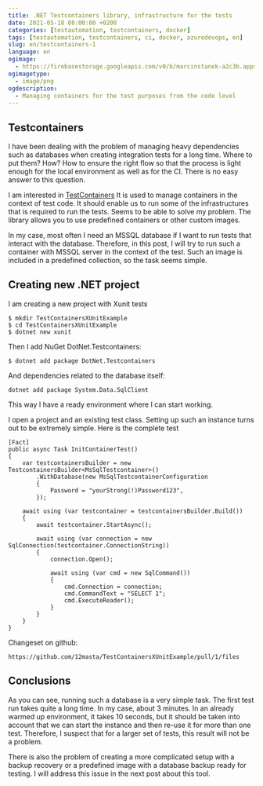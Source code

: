 ```yaml
---
title: .NET Testcontainers library, infrastructure for the tests
date: 2021-05-18 08:00:00 +0200
categories: [testautomation, testcontainers, docker]
tags: [testautomation, testcontainers, ci, docker, azuredevops, en]
slug: en/testcontainers-1
language: en
ogimage:
  - https://firebasestorage.googleapis.com/v0/b/marcinstanek-a2c3b.appspot.com/o/2021-04-14-testcontainers%2Flogo.png?alt=media&token=e5c98b5b-5b66-4047-9ac9-e67130825b1a
ogimagetype:
  - image/png
ogdescription:
  - Managing containers for the test purposes from the code level
---
```


## Testcontainers

I have been dealing with the problem of managing heavy dependencies such as databases when creating integration tests for a long time. Where to put them? How? How to ensure the right flow so that the process is light enough for the local environment as well as for the CI. There is no easy answer to this question.

I am interested in [TestContainers](https://github.com/HofmeisterAn/dotnet-testcontainers)
It is used to manage containers in the context of test code. It should enable us to run some of the infrastructures that is required to run the tests. Seems to be able to solve my problem. The library allows you to use predefined containers or other custom images.

In my case, most often I need an MSSQL database if I want to run tests that interact with the database. Therefore, in this post, I will try to run such a container with MSSQL server in the context of the test. Such an image is included in a predefined collection, so the task seems simple.

## Creating new .NET project
I am creating a new project with Xunit tests

```
$ mkdir TestContainersXUnitExample
$ cd TestContainersXUnitExample
$ dotnet new xunit
```

Then I add NuGet DotNet.Testcontainers:

```
$ dotnet add package DotNet.Testcontainers
```

And dependencies related to the database itself:

```
dotnet add package System.Data.SqlClient
```

This way I have a ready environment where I can start working.

I open a project and an existing test class. Setting up such an instance turns out to be extremely simple. Here is the complete test

```
[Fact]
public async Task InitContainerTest()
{
    var testcontainersBuilder = new TestcontainersBuilder<MsSqlTestcontainer>()
        .WithDatabase(new MsSqlTestcontainerConfiguration
        {
            Password = "yourStrong(!)Password123",
        });

    await using (var testcontainer = testcontainersBuilder.Build())
    {
        await testcontainer.StartAsync();

        await using (var connection = new SqlConnection(testcontainer.ConnectionString))
        {
            connection.Open();

            await using (var cmd = new SqlCommand())
            {
                cmd.Connection = connection;
                cmd.CommandText = "SELECT 1";
                cmd.ExecuteReader();
            }
        }
    }
}
```

Changeset on github:

    https://github.com/12masta/TestContainersXUnitExample/pull/1/files

## Conclusions
As you can see, running such a database is a very simple task. The first test run takes quite a long time. In my case, about 3 minutes. In an already warmed up environment, it takes 10 seconds, but it should be taken into account that we can start the instance and then re-use it for more than one test. Therefore, I suspect that for a larger set of tests, this result will not be a problem.

There is also the problem of creating a more complicated setup with a backup recovery or a predefined image with a database backup ready for testing. I will address this issue in the next post about this tool.
